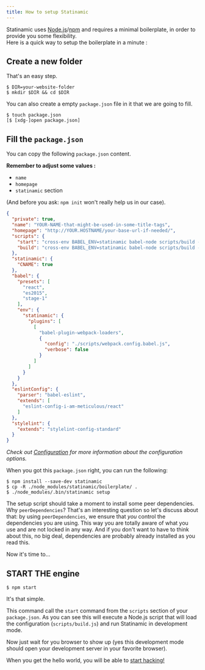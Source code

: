 ```yaml
---
title: How to setup Statinamic
---
```


Statinamic uses
[Node.js](http://nodejs.org/)/[npm](http://npmjs.com/)
and requires a minimal boilerplate, in order to provide you some
flexibility.  
Here is a quick way to setup the boilerplate in a minute :

## Create a new folder

That's an easy step.

```console
$ DIR=your-website-folder
$ mkdir $DIR && cd $DIR
```

You can also create a empty `package.json` file in it that we are going to fill.

```console
$ touch package.json
[$ [xdg-]open package.json]
```

## Fill the `package.json`

You can copy the following `package.json` content.

**Remember to adjust some values :**
- `name`
- `homepage`
- `statinamic` section

(And before you ask: `npm init` won't really help us in our case).

```json
{
  "private": true,
  "name": "YOUR-NAME-that-might-be-used-in-some-title-tags",
  "homepage": "http://YOUR.HOSTNAME/your-base-url-if-needed/",
  "scripts": {
    "start": "cross-env BABEL_ENV=statinamic babel-node scripts/build --server --open --dev",
    "build": "cross-env BABEL_ENV=statinamic babel-node scripts/build --static --production"
  },
  "statinamic": {
    "CNAME": true
  },
  "babel": {
    "presets": [
      "react",
      "es2015",
      "stage-1"
    ],
    "env": {
      "statinamic": {
        "plugins": [
          [
            "babel-plugin-webpack-loaders",
            {
              "config": "./scripts/webpack.config.babel.js",
              "verbose": false
            }
          ]
        ]
      }
    }
  },
  "eslintConfig": {
    "parser": "babel-eslint",
    "extends": [
      "eslint-config-i-am-meticulous/react"
    ]
  },
  "stylelint": {
    "extends": "stylelint-config-standard"
  }
}
```

_Check out [Configuration](../usage/configuration/) for more information about
the configuration options._

When you got this `package.json` right, you can run the following:

```console
$ npm install --save-dev statinamic
$ cp -R ./node_modules/statinamic/boilerplate/ .
$ ./node_modules/.bin/statinamic setup
```

The setup script should take a moment to install some peer dependencies.
Why `peerDependencies`? That's an interesting question so let's discuss about
that: by using `peerDependencies`, we ensure that _you_ control the dependencies
you are using. This way you are totally aware of what you use and are not locked
in any way.
And if you don't want to have to think about this, no big deal, dependencies are
probably already installed as you read this.

Now it's time to...

## START THE engine

```console
$ npm start
```

It's that simple.

This command call the `start` command from the `scripts` section of your
`package.json`.
As you can see this will execute a Node.js script that will load the
configuration (`scripts/build.js`) and run Statinamic in development mode.

Now just wait for you browser to show up (yes this development mode should open
your development server in your favorite browser).

When you get the hello world, you will be able to [start hacking!](../usage/)

